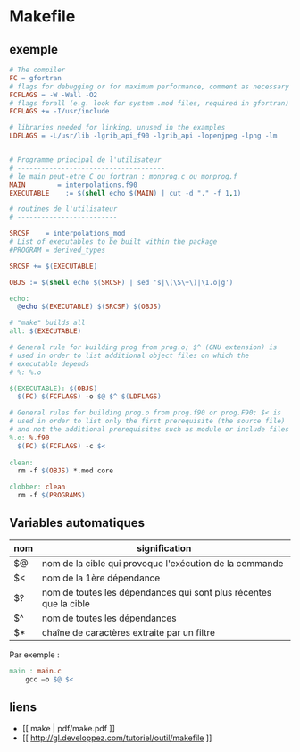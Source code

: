 Makefile
========

exemple
-------

```makefile
# The compiler
FC = gfortran
# flags for debugging or for maximum performance, comment as necessary
FCFLAGS = -W -Wall -O2
# flags forall (e.g. look for system .mod files, required in gfortran)
FCFLAGS += -I/usr/include

# libraries needed for linking, unused in the examples
LDFLAGS = -L/usr/lib -lgrib_api_f90 -lgrib_api -lopenjpeg -lpng -lm 


# Programme principal de l'utilisateur
# -------------------------------------
# le main peut-etre C ou fortran : monprog.c ou monprog.f
MAIN        = interpolations.f90
EXECUTABLE    := $(shell echo $(MAIN) | cut -d "." -f 1,1)

# routines de l'utilisateur
# -------------------------

SRCSF    = interpolations_mod
# List of executables to be built within the package
#PROGRAM = derived_types

SRCSF += $(EXECUTABLE)

OBJS := $(shell echo $(SRCSF) | sed 's|\(\S\+\)|\1.o|g')

echo:
  @echo $(EXECUTABLE) $(SRCSF) $(OBJS)

# "make" builds all
all: $(EXECUTABLE)

# General rule for building prog from prog.o; $^ (GNU extension) is
# used in order to list additional object files on which the
# executable depends
# %: %.o

$(EXECUTABLE): $(OBJS)
  $(FC) $(FCFLAGS) -o $@ $^ $(LDFLAGS)

# General rules for building prog.o from prog.f90 or prog.F90; $< is
# used in order to list only the first prerequisite (the source file)
# and not the additional prerequisites such as module or include files
%.o: %.f90
  $(FC) $(FCFLAGS) -c $<
  
clean:
  rm -f $(OBJS) *.mod core

clobber: clean
  rm -f $(PROGRAMS)
```

Variables automatiques
----------------------

nom | signification
----|--------------
$@  | nom de la cible qui provoque l'exécution de la commande 
$<  | nom de la 1ère dépendance
$?  |nom de toutes les dépendances qui sont plus récentes que la cible
$^  |nom de toutes les dépendances
$*  |chaîne de caractères extraite par un filtre

Par exemple :

```makefile
main : main.c
    gcc –o $@ $<
```

liens
-----

* [[ make | pdf/make.pdf ]]
* [[ http://gl.developpez.com/tutoriel/outil/makefile ]]
